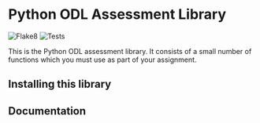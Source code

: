 # Python ODL Assessment Library

![Flake8](https://github.com/UofGAnalyticsData/PythonODLAssessInternal/actions/workflows/flake8.yml/badge.svg)
![Tests](https://github.com/UofGAnalyticsData/PythonODLAssessInternal/actions/workflows/python-package.yml/badge.svg)

This is the Python ODL assessment library. It consists of a small number of functions which you must use as part of your assignment.

## Installing this library

## Documentation
